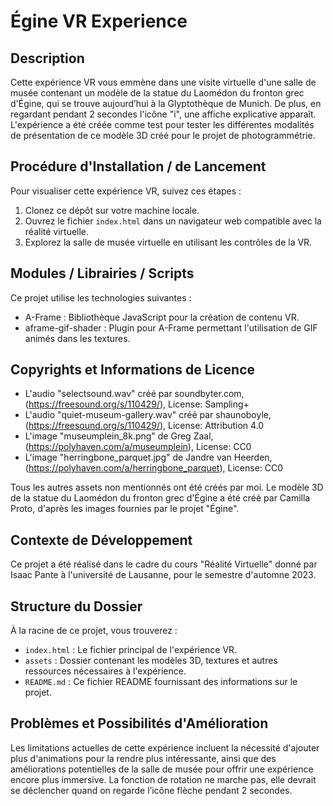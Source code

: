 # Égine VR Experience

## Description

Cette expérience VR vous emmène dans une visite virtuelle d'une salle de musée contenant un modèle de la statue du Laomédon du fronton grec d'Égine, qui se trouve aujourd’hui à la Glyptothèque de Munich. De plus, en regardant pendant 2 secondes l'icône "i", une affiche explicative apparaît. L'expérience a été créée comme test pour tester les différentes modalités de présentation de ce modèle 3D créé pour le projet de photogrammétrie.

## Procédure d'Installation / de Lancement

Pour visualiser cette expérience VR, suivez ces étapes :

1. Clonez ce dépôt sur votre machine locale.
2. Ouvrez le fichier `index.html` dans un navigateur web compatible avec la réalité virtuelle.
3. Explorez la salle de musée virtuelle en utilisant les contrôles de la VR.

## Modules / Librairies / Scripts

Ce projet utilise les technologies suivantes :

- A-Frame : Bibliothèque JavaScript pour la création de contenu VR.
- aframe-gif-shader : Plugin pour A-Frame permettant l'utilisation de GIF animés dans les textures.

## Copyrights et Informations de Licence

- L'audio "selectsound.wav" créé par soundbyter.com,(https://freesound.org/s/110429/), License: Sampling+
- L'audio "quiet-museum-gallery.wav" créé par shaunoboyle, (https://freesound.org/s/110429/), License: Attribution 4.0
- L'image "museumplein_8k.png" de Greg Zaal, (https://polyhaven.com/a/museumplein), License: CC0
- L'image "herringbone_parquet.jpg" de Jandre van Heerden, (https://polyhaven.com/a/herringbone_parquet), License: CC0

Tous les autres assets non mentionnés ont été créés par moi. Le modèle 3D de la statue du Laomédon du fronton grec d'Égine a été créé par Camilla Proto, d'après les images fournies par le projet "Égine".

## Contexte de Développement
 
Ce projet a été réalisé dans le cadre du cours "Réalité Virtuelle" donné par Isaac Pante à l'université de Lausanne, pour le semestre d'automne 2023.

## Structure du Dossier

À la racine de ce projet, vous trouverez :

- `index.html` : Le fichier principal de l'expérience VR.
- `assets` : Dossier contenant les modèles 3D, textures et autres ressources nécessaires à l'expérience.
- `README.md` : Ce fichier README fournissant des informations sur le projet.

## Problèmes et Possibilités d'Amélioration

Les limitations actuelles de cette expérience incluent la nécessité d'ajouter plus d'animations pour la rendre plus intéressante, ainsi que des améliorations potentielles de la salle de musée pour offrir une expérience encore plus immersive.
La fonction de rotation ne marche pas, elle devrait se déclencher quand on regarde l’icône flèche pendant 2 secondes.
